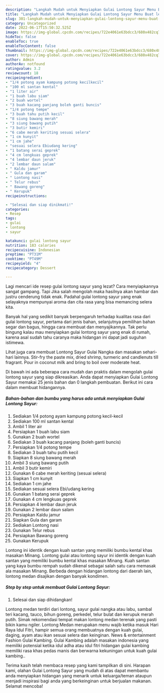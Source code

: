 ```yaml
---
description: "Langkah Mudah untuk Menyiapkan Gulai Lontong Sayur Menu Buat lebaran"
title: "Langkah Mudah untuk Menyiapkan Gulai Lontong Sayur Menu Buat lebaran"
slug: 301-langkah-mudah-untuk-menyiapkan-gulai-lontong-sayur-menu-buat-lebaran
category: Uncategorized
date: 2022-06-17T15:50:32.525Z
image: https://img-global.cpcdn.com/recipes/722e4061e63bdcc3/680x482cq70/gulai-lontong-sayur-foto-resep-utama.jpg
hideToc: false
enableToc: true
enableTocContent: false
thumbnail: https://img-global.cpcdn.com/recipes/722e4061e63bdcc3/680x482cq70/gulai-lontong-sayur-foto-resep-utama.jpg
cover: https://img-global.cpcdn.com/recipes/722e4061e63bdcc3/680x482cq70/gulai-lontong-sayur-foto-resep-utama.jpg
author: Admin
authorAv: notfound
ratingvalue: 3.2
reviewcount: 18
recipeingredient:
- "1/4 potong ayam kampung potong kecilkecil"
- "100 ml santan kental"
- "1 liter air"
- "1 buah labu siam"
- "2 buah wortel"
- "3 buah kacang panjang boleh ganti buncis"
- "1/4 potong tempe"
- "3 buah tahu putih kecil"
- "8 siung bawang merah"
- "3 siung bawang putih"
- "3 butir kemiri"
- "6 cabe merah keriting sesuai selera"
- "1 cm kunyit"
- "1 cm jahe"
- "sesuai selera Ebiudang kering"
- "1 batang serai geprek"
- "4 cm lengkuas geprek"
- "4 lembar daun jeruk"
- "2 lembar daun salam"
- " Kaldu jamur"
- " Gula dan garam"
- " Lontong nasi"
- " Telur rebus"
- " Bawang goreng"
- " Kerupuk"
recipeinstructions:

- "Selesai dan siap dinikmati!"
categories:
- Resep
tags:
- gulai
- lontong
- sayur

katakunci: gulai lontong sayur 
nutrition: 183 calories
recipecuisine: Indonesian
preptime: "PT31M"
cooktime: "PT49M"
recipeyield: "4"
recipecategory: Dessert

---
```



Lagi mencari ide resep gulai lontong sayur yang lezat? Cara menyiapkannya sangat gampang. Tapi Jika salah mengolah maka hasilnya akan hambar dan justru cenderung tidak enak. Padahal gulai lontong sayur yang enak selayaknya mempunyai aroma dan cita rasa yang bisa memancing selera kita.


Banyak hal yang sedikit banyak berpengaruh terhadap kualitas rasa dari gulai lontong sayur, pertama dari jenis bahan, selanjutnya pemilihan bahan segar dan bagus, hingga cara membuat dan menyajikannya. Tak perlu bingung kalau mau menyiapkan gulai lontong sayur yang enak di rumah, karena asal sudah tahu caranya maka hidangan ini dapat jadi suguhan istimewa.

Lihat juga cara membuat Lontong Sayur Gulai Nangka dan masakan sehari-hari lainnya. Stir-fry the paste mix, dried shrimp, turmeric and candlenuts till fragrant. Pour in coconut milk and bring to boil over moderate heat.


Di bawah ini ada beberapa cara mudah dan praktis dalam mengolah gulai lontong sayur yang siap dikreasikan. Anda dapat menyiapkan Gulai Lontong Sayur memakai 25 jenis bahan dan 0 langkah pembuatan. Berikut ini cara dalam membuat hidangannya.

<!--inarticleads1-->

##### Bahan-bahan dan bumbu yang harus ada untuk menyiapkan Gulai Lontong Sayur:

1. Sediakan 1/4 potong ayam kampung potong kecil-kecil
1. Sediakan 100 ml santan kental
1. Ambil 1 liter air
1. Persiapkan 1 buah labu siam
1. Gunakan 2 buah wortel
1. Sediakan 3 buah kacang panjang (boleh ganti buncis)
1. Persiapkan 1/4 potong tempe
1. Sediakan 3 buah tahu putih kecil
1. Siapkan 8 siung bawang merah
1. Ambil 3 siung bawang putih
1. Ambil 3 butir kemiri
1. Gunakan 6 cabe merah keriting (sesuai selera)
1. Siapkan 1 cm kunyit
1. Sediakan 1 cm jahe
1. Sediakan sesuai selera Ebi/udang kering
1. Gunakan 1 batang serai geprek
1. Gunakan 4 cm lengkuas geprek
1. Persiapkan 4 lembar daun jeruk
1. Gunakan 2 lembar daun salam
1. Persiapkan  Kaldu jamur
1. Siapkan  Gula dan garam
1. Sediakan  Lontong nasi
1. Gunakan  Telur rebus
1. Persiapkan  Bawang goreng
1. Gunakan  Kerupuk


Lontong ini identik dengan kuah santan yang memiliki bumbu kental khas masakan Minang. Lontong gulai atau lontong sayur ini identik dengan kuah santan yang memiliki bumbu kental khas masakan Minang. Kuah santan yang kaya bumbu rempah sudah dikenal sebagai salah satu cara memasak ala masakan Minang. Berbeda dengan hidangan lontong dari daerah lain, lontong medan disajikan dengan banyak kondimen. 

<!--inarticleads2-->

##### Step by step untuk membuat Gulai Lontong Sayur:


1. Selesai dan siap dihidangkan!

Lontong medan terdiri dari lontong, sayur gulai nangka atau labu, sambal teri kacang, tauco, bihun goreng, perkedel, telur bulat dan kerupuk merah putih. Simak rekomendasi tempat makan lontong medan terenak yang pasti bikin kamu ngiler. Lontong Medan merupakan menu wajib ketika masuk Hari Raya Idul Fitri, hampir semua orang membuatnya dengan kuah gulai, daging, ayam atau ikan sesuai selera dan keinginan. News &amp; entertainment Fashion Gulai Kambing. Gulai Kambing adalah masakan indonesia yang memiliki potensial ketika idul adha atau idul fitri hidangan gulai kambing memiliki rasa khas pedas manis dan berwarna kekuningan untuk kuah gulai kambing.. 

Terima kasih telah membaca resep yang kami tampilkan di sini. Harapan kami, olahan Gulai Lontong Sayur yang mudah di atas dapat membantu anda menyiapkan hidangan yang menarik untuk keluarga/teman ataupun menjadi inspirasi bagi anda yang berkeinginan untuk berjualan makanan. Selamat mencoba!

